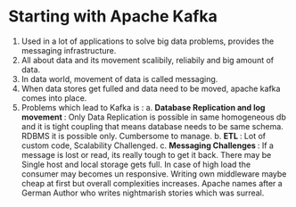 # Starting with Apache Kafka 
  1. Used in a lot of applications to solve big data problems, provides the messaging infrastructure. 
  2. All about data and its movement scalibily, reliabily and big amount of data. 
  3. In data world, movement of data is called messaging. 
  4. When data stores get fulled and data need to be moved, apache kafka comes into place.
  5. Problems which lead to Kafka is :
      a. <b> Database Replication and log movement </b> : Only Data Replication is possible in same homogeneous db and it is tight coupling that means database needs to be same schema. RDBMS it is possible only. Cumbersome to manage. 
      b. <b> ETL </b> : Lot of custom code, Scalability Challenged. 
      c. <b> Messaging Challenges </b> : If a message is lost or read, its really tough to get it back. 
      There may be Single host and local storage gets full. 
      In case of high load the consumer may becomes un responsive. 
      Writing own middleware maybe cheap at first but overall complexities increases. 
      Apache names after a German Author who writes nightmarish stories which was surreal. 
      
